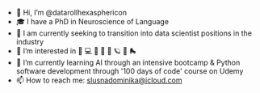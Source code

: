 - 👋 Hi, I’m @datarollhexasphericon
- 🎓 I have a PhD in Neuroscience of Language 
- 💼 I am currently seeking to transition into data scientist positions in the industry
- 👀 I’m interested in 🧠 💻 🐶 🌱 🪸 🪐 🍷 🛼
- 🌱 I’m currently learning AI through an intensive bootcamp & Python software development through '100 days of code' course on Udemy
- 📫 How to reach me: slusnadominika@icloud.com

